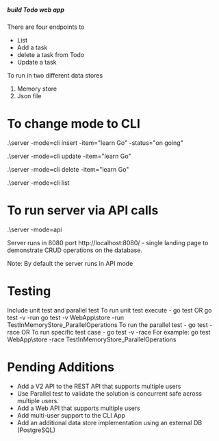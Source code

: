 ##### build Todo web app #########
There are four endpoints to
- List
- Add a task
- delete a task from Todo
- Update a task

To run in two different data stores 
1. Memory store
2. Json file

To change mode to CLI
=========================
.\server -mode=cli insert -item="learn Go" -status="on going"

.\server -mode=cli update -item="learn Go" 

.\server -mode=cli delete -item="learn Go"  

.\server -mode=cli list 

To run server via API calls
============================
.\server -mode=api

Server runs in 8080 port
http://localhost:8080/ - single landing page to demonstrate CRUD operations on the database.


Note: By default the server runs in API mode


Testing
========
Include unit test and parallel test
To run unit test execute -  go test OR 
                            go test -v <package name> -run <test suite name>
                            go test -v  WebApp\store -run TestInMemoryStore_ParallelOperations
To run the parallel test - go test -race OR 
To run specific test case - go test -v <package name> -race <test suite name>
For example: go test WebApp\store -race TestInMemoryStore_ParallelOperations

Pending Additions
===================
* Add a V2 API to the REST API that supports multiple users
* Use Parallel test to validate the solution is concurrent safe across multiple users.
* Add a Web API that supports multiple users
* Add multi-user support to the CLI App
* Add an additional data store implementation using an external DB (PostgreSQL)

